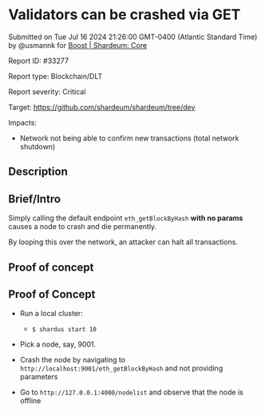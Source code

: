 
# Validators can be crashed via GET

Submitted on Tue Jul 16 2024 21:26:00 GMT-0400 (Atlantic Standard Time) by @usmannk for [Boost | Shardeum: Core](https://immunefi.com/bounty/shardeum-core-boost/)

Report ID: #33277

Report type: Blockchain/DLT

Report severity: Critical

Target: https://github.com/shardeum/shardeum/tree/dev

Impacts:
- Network not being able to confirm new transactions (total network shutdown)

## Description
## Brief/Intro

Simply calling the default endpoint `eth_getBlockByHash` **with no params** causes a node to crash and die permanently.

By looping this over the network, an attacker can halt all transactions.

        
## Proof of concept
## Proof of Concept

- Run a local cluster:
    - `$ shardus start 10`

- Pick a node, say, 9001.

- Crash the node by navigating to `http://localhost:9001/eth_getBlockByHash` and not providing parameters

- Go to `http://127.0.0.1:4000/nodelist` and observe that the node is offline
